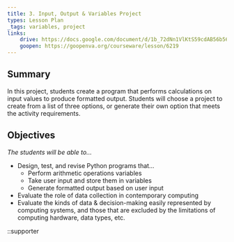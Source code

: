 ```yaml
---
title: 3. Input, Output & Variables Project
types: Lesson Plan
_tags: variables, project
links:
    drive: https://docs.google.com/document/d/1b_72dNn1VlKtS59cdAB56b56W4ECaBpir-cnAddPvvQ/edit
    goopen: https://goopenva.org/courseware/lesson/6219 
---
```


## Summary

In this project, students create a program that performs calculations on input values to produce formatted output. Students will choose a project to create from a list of three options, or generate their own option that meets the activity requirements.

## Objectives

*The students will be able to...*

- Design, test, and revise Python programs that…
    - Perform arithmetic operations variables
    - Take user input and store them in variables
    - Generate formatted output based on user input
- Evaluate the role of data collection in contemporary computing
- Evaluate the kinds of data & decision-making easily represented by computing systems, and those that are excluded by the limitations of computing hardware, data types, etc.

::supporter